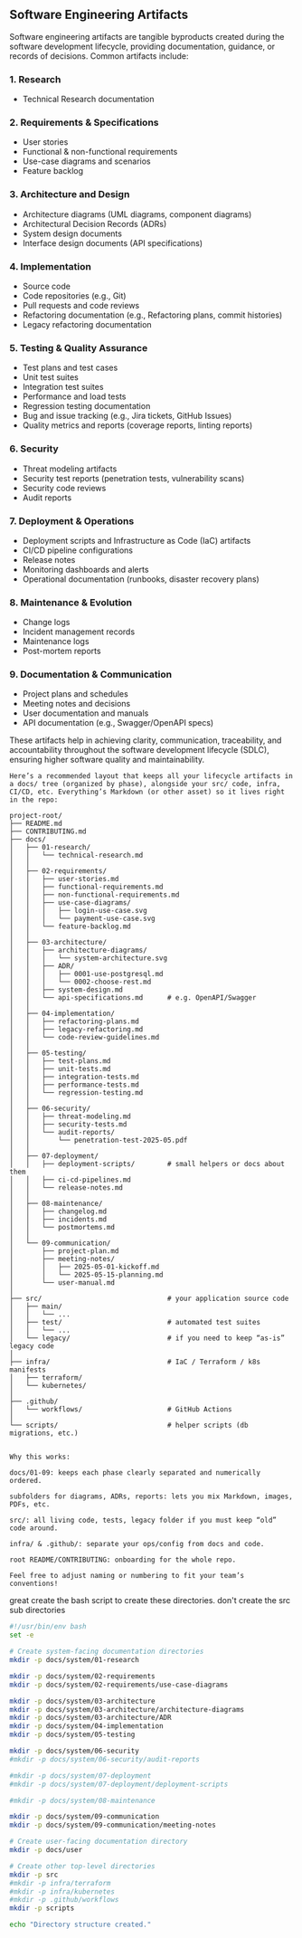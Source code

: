 

## Software Engineering Artifacts

Software engineering artifacts are tangible byproducts created during the software development lifecycle, providing documentation, guidance, or records of decisions. Common artifacts include:

### 1. Research

* Technical Research documentation

### 2. Requirements & Specifications

* User stories
* Functional & non-functional requirements
* Use-case diagrams and scenarios
* Feature backlog

### 3. Architecture and Design

* Architecture diagrams (UML diagrams, component diagrams)
* Architectural Decision Records (ADRs)
* System design documents
* Interface design documents (API specifications)

### 4. Implementation

* Source code
* Code repositories (e.g., Git)
* Pull requests and code reviews
* Refactoring documentation (e.g., Refactoring plans, commit histories)
* Legacy refactoring documentation

### 5. Testing & Quality Assurance

* Test plans and test cases
* Unit test suites
* Integration test suites
* Performance and load tests
* Regression testing documentation
* Bug and issue tracking (e.g., Jira tickets, GitHub Issues)
* Quality metrics and reports (coverage reports, linting reports)

### 6. Security

* Threat modeling artifacts
* Security test reports (penetration tests, vulnerability scans)
* Security code reviews
* Audit reports

### 7. Deployment & Operations

* Deployment scripts and Infrastructure as Code (IaC) artifacts
* CI/CD pipeline configurations
* Release notes
* Monitoring dashboards and alerts
* Operational documentation (runbooks, disaster recovery plans)

### 8. Maintenance & Evolution

* Change logs
* Incident management records
* Maintenance logs
* Post-mortem reports

### 9. Documentation & Communication

* Project plans and schedules
* Meeting notes and decisions
* User documentation and manuals
* API documentation (e.g., Swagger/OpenAPI specs)

These artifacts help in achieving clarity, communication, traceability, and accountability throughout the software development lifecycle (SDLC), ensuring higher software quality and maintainability.



```
Here’s a recommended layout that keeps all your lifecycle artifacts in a docs/ tree (organized by phase), alongside your src/ code, infra, CI/CD, etc. Everything’s Markdown (or other asset) so it lives right in the repo:

project-root/
├── README.md
├── CONTRIBUTING.md
├── docs/
│   ├── 01-research/
│   │   └── technical-research.md
│   │
│   ├── 02-requirements/
│   │   ├── user-stories.md
│   │   ├── functional-requirements.md
│   │   ├── non-functional-requirements.md
│   │   ├── use-case-diagrams/
│   │   │   ├── login-use-case.svg
│   │   │   └── payment-use-case.svg
│   │   └── feature-backlog.md
│   │
│   ├── 03-architecture/
│   │   ├── architecture-diagrams/
│   │   │   └── system-architecture.svg
│   │   ├── ADR/
│   │   │   ├── 0001-use-postgresql.md
│   │   │   └── 0002-choose-rest.md
│   │   ├── system-design.md
│   │   └── api-specifications.md      # e.g. OpenAPI/Swagger
│   │
│   ├── 04-implementation/
│   │   ├── refactoring-plans.md
│   │   ├── legacy-refactoring.md
│   │   └── code-review-guidelines.md
│   │
│   ├── 05-testing/
│   │   ├── test-plans.md
│   │   ├── unit-tests.md
│   │   ├── integration-tests.md
│   │   ├── performance-tests.md
│   │   └── regression-testing.md
│   │
│   ├── 06-security/
│   │   ├── threat-modeling.md
│   │   ├── security-tests.md
│   │   └── audit-reports/
│   │       └── penetration-test-2025-05.pdf
│   │
│   ├── 07-deployment/
│   │   ├── deployment-scripts/        # small helpers or docs about them
│   │   ├── ci-cd-pipelines.md
│   │   └── release-notes.md
│   │
│   ├── 08-maintenance/
│   │   ├── changelog.md
│   │   ├── incidents.md
│   │   └── postmortems.md
│   │
│   └── 09-communication/
│       ├── project-plan.md
│       ├── meeting-notes/
│       │   ├── 2025-05-01-kickoff.md
│       │   └── 2025-05-15-planning.md
│       └── user-manual.md
│
├── src/                               # your application source code
│   ├── main/
│   │   └── ...  
│   ├── test/                          # automated test suites
│   │   └── ...
│   └── legacy/                        # if you need to keep “as-is” legacy code
│
├── infra/                             # IaC / Terraform / k8s manifests
│   ├── terraform/
│   └── kubernetes/
│
├── .github/
│   └── workflows/                     # GitHub Actions
│
└── scripts/                           # helper scripts (db migrations, etc.)


Why this works:

docs/01-09: keeps each phase clearly separated and numerically ordered.

subfolders for diagrams, ADRs, reports: lets you mix Markdown, images, PDFs, etc.

src/: all living code, tests, legacy folder if you must keep “old” code around.

infra/ & .github/: separate your ops/config from docs and code.

root README/CONTRIBUTING: onboarding for the whole repo.

Feel free to adjust naming or numbering to fit your team’s conventions!

```


great create the bash script to create these directories.
don't create the src sub directories


```bash
#!/usr/bin/env bash
set -e

# Create system-facing documentation directories
mkdir -p docs/system/01-research

mkdir -p docs/system/02-requirements
mkdir -p docs/system/02-requirements/use-case-diagrams

mkdir -p docs/system/03-architecture
mkdir -p docs/system/03-architecture/architecture-diagrams
mkdir -p docs/system/03-architecture/ADR
mkdir -p docs/system/04-implementation
mkdir -p docs/system/05-testing

mkdir -p docs/system/06-security
#mkdir -p docs/system/06-security/audit-reports

#mkdir -p docs/system/07-deployment
#mkdir -p docs/system/07-deployment/deployment-scripts

#mkdir -p docs/system/08-maintenance

mkdir -p docs/system/09-communication
mkdir -p docs/system/09-communication/meeting-notes

# Create user-facing documentation directory
mkdir -p docs/user

# Create other top-level directories
mkdir -p src
#mkdir -p infra/terraform
#mkdir -p infra/kubernetes
#mkdir -p .github/workflows
mkdir -p scripts

echo "Directory structure created."

```
